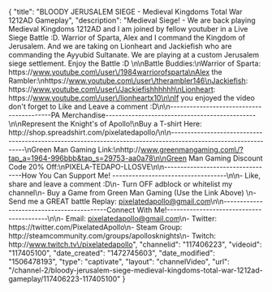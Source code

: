 {
    "title": "BLOODY JERUSALEM SIEGE - Medieval Kingdoms Total War 1212AD Gameplay",
    "description": "Medieval Siege! - We are back playing Medieval Kingdoms 1212AD and I am joined by fellow youtuber in a Live Siege Battle :D.  Warrior of Sparta, Alex and I command the Kingdom of Jerusalem.  And we are taking on Lionheart and Jackiefish who are commanding the Ayyubid Sultanate.  We are playing at a custom Jerusalem siege settlement.  Enjoy the Battle :D \n\nBattle Buddies:\nWarrior of Sparta: https:\/\/www.youtube.com\/user\/1984warriorofsparta\nAlex the Rambler:\nhttps:\/\/www.youtube.com\/user\/therambler146\nJackiefish: https:\/\/www.youtube.com\/user\/Jackiefishhhhhh\nLionheart: https:\/\/www.youtube.com\/user\/lionheartx10\n\nIf you enjoyed the video don't forget to Like and Leave a comment :D\n\n-----------------------------------------PA Merchandise----------------------------------------------\n\nRepresent the Knight's of Apollo!\nBuy a T-shirt Here: http:\/\/shop.spreadshirt.com\/pixelatedapollo\/\n\n---------------------------------------------------------------------------------------------------------------\nGreen Man Gaming Link:\nhttp:\/\/www.greenmangaming.com\/?tap_a=1964-996bbb&tap_s=29753-aa0a78\n\nGreen Man Gaming Discount Code 20% Off:\nPIXELA-TEDAPO-LLOSVE\n\n----------------------------------How You Can Support Me! -----------------------------------\n\n- Like, share and leave a comment :D\n- Turn OFF adblock or whitelist my channel\n- Buy a Game from Green Man Gaming (Use the Link Above) \n- Send me a GREAT battle Replay: pixelatedapollo@gmail.com\n\n------------------------------------------Connect With Me!-----------------------------------------\n\n- Email: pixelatedapollo@gmail.com\n- Twitter: https:\/\/twitter.com\/PixelatedApollo\n- Steam Group:  http:\/\/steamcommunity.com\/groups\/apollosknights\n- Twitch: http:\/\/www.twitch.tv\/pixelatedapollo",
    "channelid": "117406223",
    "videoid": "117405100",
    "date_created": "1472745603",
    "date_modified": "1506478193",
    "type": "captivate",
    "layout": "channelVideo",
    "url": "\/channel-2\/bloody-jerusalem-siege-medieval-kingdoms-total-war-1212ad-gameplay\/117406223-117405100"
}